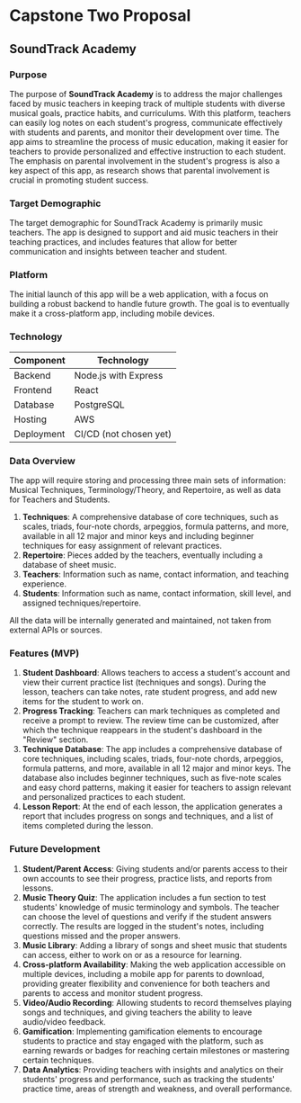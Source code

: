 # Capstone Two Proposal
## SoundTrack Academy
### Purpose  
The purpose of **SoundTrack Academy** is to address the major challenges faced by music teachers in keeping track of multiple students with diverse musical goals, practice habits, and curriculums. With this platform, teachers can easily log notes on each student's progress, communicate effectively with students and parents, and monitor their development over time. The app aims to streamline the process of music education, making it easier for teachers to provide personalized and effective instruction to each student. The emphasis on parental involvement in the student's progress is also a key aspect of this app, as research shows that parental involvement is crucial in promoting student success.

### Target Demographic  
The target demographic for SoundTrack Academy is primarily music teachers. The app is designed to support and aid music teachers in their teaching practices, and includes features that allow for better communication and insights between teacher and student.

### Platform
The initial launch of this app will be a web application, with a focus on building a robust backend to handle future growth. The goal is to eventually make it a cross-platform app, including mobile devices.

### Technology
| Component | Technology |
|-----------|------------|
| Backend   | Node.js with Express |
| Frontend  | React |
| Database  | PostgreSQL |
| Hosting   | AWS |
| Deployment| CI/CD (not chosen yet) |


### Data Overview
The app will require storing and processing three main sets of information: Musical Techniques, Terminology/Theory, and Repertoire, as well as data for Teachers and Students.

1. **Techniques**: A comprehensive database of core techniques, such as scales, triads, four-note chords, arpeggios, formula patterns, and more, available in all 12 major and minor keys and including beginner techniques for easy assignment of relevant practices.
2. **Repertoire**: Pieces added by the teachers, eventually including a database of sheet music.
3. **Teachers**: Information such as name, contact information, and teaching experience.
4. **Students**: Information such as name, contact information, skill level, and assigned techniques/repertoire.  

All the data will be internally generated and maintained, not taken from external APIs or sources.

### Features (MVP)
1. **Student Dashboard**: Allows teachers to access a student's account and view their current practice list (techniques and songs). During the lesson, teachers can take notes, rate student progress, and add new items for the student to work on.
2. **Progress Tracking**: Teachers can mark techniques as completed and receive a prompt to review. The review time can be customized, after which the technique reappears in the student's dashboard in the "Review" section.
3. **Technique Database**: The app includes a comprehensive database of core techniques, including scales, triads, four-note chords, arpeggios, formula patterns, and more, available in all 12 major and minor keys. The database also includes beginner techniques, such as five-note scales and easy chord patterns, making it easier for teachers to assign relevant and personalized practices to each student.
4. **Lesson Report**: At the end of each lesson, the application generates a report that includes progress on songs and techniques, and a list of items completed during the lesson.

### Future Development
1. **Student/Parent Access**: Giving students and/or parents access to their own accounts to see their progress, practice lists, and reports from lessons.
2. **Music Theory Quiz**: The application includes a fun section to test students' knowledge of music terminology and symbols. The teacher can choose the level of questions and verify if the student answers correctly. The results are logged in the student's notes, including questions missed and the proper answers.
3. **Music Library**: Adding a library of songs and sheet music that students can access, either to work on or as a resource for learning.
4. **Cross-platform Availability**: Making the web application accessible on multiple devices, including a mobile app for parents to download, providing greater flexibility and convenience for both teachers and parents to access and monitor student progress.
5. **Video/Audio Recording**: Allowing students to record themselves playing songs and techniques, and giving teachers the ability to leave audio/video feedback.
6. **Gamification**: Implementing gamification elements to encourage students to practice and stay engaged with the platform, such as earning rewards or badges for reaching certain milestones or mastering certain techniques.
7. **Data Analytics**: Providing teachers with insights and analytics on their students' progress and performance, such as tracking the students' practice time, areas of strength and weakness, and overall performance.
